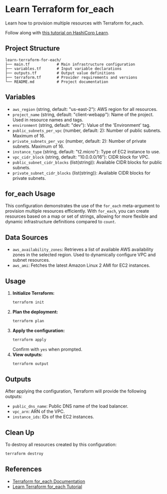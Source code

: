 # Learn Terraform for_each

Learn how to provision multiple resources with Terraform for_each.

Follow along with [this tutorial on HashiCorp Learn](https://learn.hashicorp.com/tutorials/terraform/for-each).

## Project Structure

```
learn-terraform-for-each/
├── main.tf            # Main infrastructure configuration
├── variables.tf       # Input variable declarations
├── outputs.tf         # Output value definitions
├── terraform.tf       # Provider requirements and versions
└── README.md          # Project documentation
```

## Variables

- `aws_region` (string, default: "us-east-2"): AWS region for all resources.
- `project_name` (string, default: "client-webapp"): Name of the project. Used in resource names and tags.
- `environment` (string, default: "dev"): Value of the 'Environment' tag.
- `public_subnets_per_vpc` (number, default: 2): Number of public subnets. Maximum of 16.
- `private_subnets_per_vpc` (number, default: 2): Number of private subnets. Maximum of 16.
- `instance_type` (string, default: "t2.micro"): Type of EC2 instance to use.
- `vpc_cidr_block` (string, default: "10.0.0.0/16"): CIDR block for VPC.
- `public_subnet_cidr_blocks` (list(string)): Available CIDR blocks for public subnets.
- `private_subnet_cidr_blocks` (list(string)): Available CIDR blocks for private subnets.

## for_each Usage

This configuration demonstrates the use of the `for_each` meta-argument to provision multiple resources efficiently. With `for_each`, you can create resources based on a map or set of strings, allowing for more flexible and dynamic infrastructure definitions compared to `count`.

## Data Sources

- `aws_availability_zones`: Retrieves a list of available AWS availability zones in the selected region. Used to dynamically configure VPC and subnet resources.
- `aws_ami`: Fetches the latest Amazon Linux 2 AMI for EC2 instances.

## Usage

1. **Initialize Terraform:**
   ```sh
   terraform init
   ```
2. **Plan the deployment:**
   ```sh
   terraform plan
   ```
3. **Apply the configuration:**
   ```sh
   terraform apply
   ```
   Confirm with `yes` when prompted.
4. **View outputs:**
   ```sh
   terraform output
   ```

## Outputs

After applying the configuration, Terraform will provide the following outputs:

- `public_dns_name`: Public DNS name of the load balancer.
- `vpc_arn`: ARN of the VPC.
- `instance_ids`: IDs of the EC2 instances.

## Clean Up
To destroy all resources created by this configuration:
```sh
terraform destroy
```

## References
- [Terraform for_each Documentation](https://developer.hashicorp.com/terraform/language/meta-arguments/for_each)
- [Learn Terraform for_each Tutorial](https://learn.hashicorp.com/tutorials/terraform/for-each)
